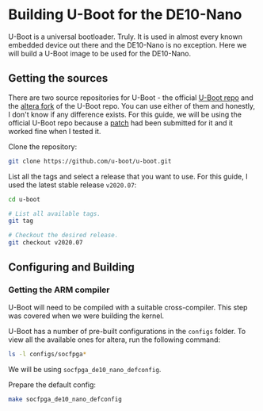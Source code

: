 # Building U-Boot for the DE10-Nano

U-Boot is a universal bootloader. Truly. It is used in almost every known embedded device out there and the DE10-Nano is no exception. Here we will build a U-Boot image to be used for the DE10-Nano.

## Getting the sources

There are two source repositories for U-Boot - the official [U-Boot repo](https://github.com/u-boot/u-boot) and the [altera fork](https://github.com/altera-opensource/u-boot-socfpga) of the U-Boot repo. You can use either of them and honestly, I don't know if any difference exists. For this guide, we will be using the official U-Boot repo because a [patch](https://lists.denx.de/pipermail/u-boot/2019-April/367258.html) had been submitted for it and it worked fine when I tested it.

Clone the repository:

```bash
git clone https://github.com/u-boot/u-boot.git
```

List all the tags and select a release that you want to use. For this guide, I used the latest stable release `v2020.07`:

```bash
cd u-boot

# List all available tags.
git tag

# Checkout the desired release.
git checkout v2020.07
```

## Configuring and Building

### Getting the ARM compiler

U-Boot will need to be compiled with a suitable cross-compiler. This step was covered when we were building the kernel. 



U-Boot has a number of pre-built configurations in the `configs` folder. To view all the available ones for altera, run the following command:

```bash
ls -l configs/socfpga*
```

We will be using `socfpga_de10_nano_defconfig`.

Prepare the default config:

```bash
make socfpga_de10_nano_defconfig
```

